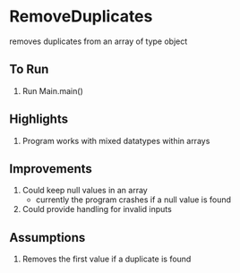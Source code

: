# RemoveDuplicates
removes duplicates from an array of type object

## To Run
1. Run Main.main()

## Highlights
1. Program works with mixed datatypes within arrays

## Improvements
1. Could keep null values in an array
   * currently the program crashes if a null value is found
2. Could provide handling for invalid inputs

## Assumptions
1. Removes the first value if a duplicate is found
